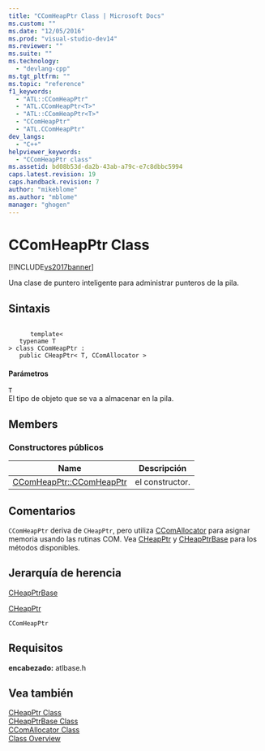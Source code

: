 ```yaml
---
title: "CComHeapPtr Class | Microsoft Docs"
ms.custom: ""
ms.date: "12/05/2016"
ms.prod: "visual-studio-dev14"
ms.reviewer: ""
ms.suite: ""
ms.technology: 
  - "devlang-cpp"
ms.tgt_pltfrm: ""
ms.topic: "reference"
f1_keywords: 
  - "ATL::CComHeapPtr"
  - "ATL.CComHeapPtr<T>"
  - "ATL::CComHeapPtr<T>"
  - "CComHeapPtr"
  - "ATL.CComHeapPtr"
dev_langs: 
  - "C++"
helpviewer_keywords: 
  - "CComHeapPtr class"
ms.assetid: bd08b53d-da2b-43ab-a79c-e7c8dbbc5994
caps.latest.revision: 19
caps.handback.revision: 7
author: "mikeblome"
ms.author: "mblome"
manager: "ghogen"
---
```

# CComHeapPtr Class
[!INCLUDE[vs2017banner](../../assembler/inline/includes/vs2017banner.md)]

Una clase de puntero inteligente para administrar punteros de la pila.  
  
## Sintaxis  
  
```  
  
      template<  
   typename T  
> class CComHeapPtr :  
   public CHeapPtr< T, CComAllocator >  
```  
  
#### Parámetros  
 `T`  
 El tipo de objeto que se va a almacenar en la pila.  
  
## Members  
  
### Constructores públicos  
  
|Name|Descripción|  
|----------|-----------------|  
|[CComHeapPtr::CComHeapPtr](../Topic/CComHeapPtr::CComHeapPtr.md)|el constructor.|  
  
## Comentarios  
 `CComHeapPtr` deriva de `CHeapPtr`, pero utiliza [CComAllocator](../../atl/reference/ccomallocator-class.md) para asignar memoria usando las rutinas COM.  Vea [CHeapPtr](../../atl/reference/cheapptr-class.md) y [CHeapPtrBase](../../atl/reference/cheapptrbase-class.md) para los métodos disponibles.  
  
## Jerarquía de herencia  
 [CHeapPtrBase](../../atl/reference/cheapptrbase-class.md)  
  
 [CHeapPtr](../../atl/reference/cheapptr-class.md)  
  
 `CComHeapPtr`  
  
## Requisitos  
 **encabezado:** atlbase.h  
  
## Vea también  
 [CHeapPtr Class](../../atl/reference/cheapptr-class.md)   
 [CHeapPtrBase Class](../../atl/reference/cheapptrbase-class.md)   
 [CComAllocator Class](../../atl/reference/ccomallocator-class.md)   
 [Class Overview](../../atl/atl-class-overview.md)